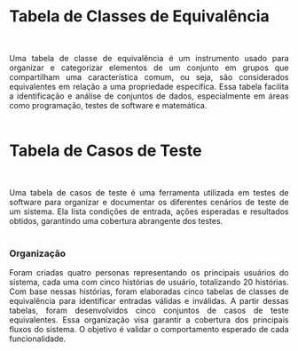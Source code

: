 # Tabela de Classes de Equivalência
<br>
<p align="justify">Uma tabela de classe de equivalência é um instrumento usado para organizar e categorizar elementos de um conjunto em grupos que compartilham uma característica comum, ou seja, são considerados equivalentes em relação a uma propriedade específica. Essa tabela facilita a identificação e análise de conjuntos de dados, especialmente em áreas como programação, testes de software e matemática. 
<br>
<br>

# Tabela de Casos de Teste
<br>
<p align="justify">Uma tabela de casos de teste é uma ferramenta utilizada em testes de software para organizar e documentar os diferentes cenários de teste de um sistema. Ela lista condições de entrada, ações esperadas e resultados obtidos, garantindo uma cobertura abrangente dos testes. 
<br>
<br>

### Organização
<p align="justify">Foram criadas quatro personas representando os principais usuários do sistema, cada uma com cinco histórias de usuário, totalizando 20 histórias. Com base nessas histórias, foram elaboradas cinco tabelas de classes de equivalência para identificar entradas válidas e inválidas. A partir dessas tabelas, foram desenvolvidos cinco conjuntos de casos de teste equivalentes. Essa organização visa garantir a cobertura dos principais fluxos do sistema. O objetivo é validar o comportamento esperado de cada funcionalidade.
<br>
<br>
